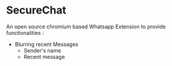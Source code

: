 # SecureChat

An open source chromium based Whatsapp Extension to provide functionalities :

- Blurring recent Messages
    - Sender's name
    - Recent message